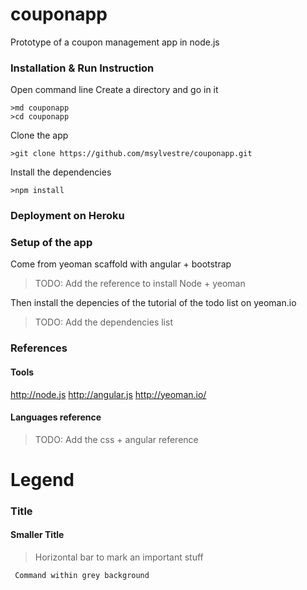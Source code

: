 couponapp
=========

Prototype of a coupon management app in node.js

### Installation & Run Instruction

Open command line
Create a directory and go in it
```
>md couponapp
>cd couponapp
```
Clone the app
```
>git clone https://github.com/msylvestre/couponapp.git
```
Install the dependencies
```
>npm install
```

### Deployment on Heroku

### Setup of the app

Come from yeoman scaffold with angular + bootstrap
> TODO: Add the reference to install Node + yeoman

Then install the depencies of the tutorial of the todo list on yeoman.io
> TODO: Add the dependencies list


### References

#### Tools
http://node.js
http://angular.js
http://yeoman.io/

#### Languages reference
> TODO: Add the css + angular reference



Legend
==========
### Title
#### Smaller Title

> Horizontal bar to mark an important stuff

```
 Command within grey background
```
